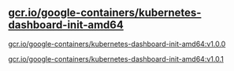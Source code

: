 
[gcr.io/google-containers/kubernetes-dashboard-init-amd64](https://hub.docker.com/r/anjia0532/google-containers.kubernetes-dashboard-init-amd64/tags/)
-----


[gcr.io/google-containers/kubernetes-dashboard-init-amd64:v1.0.0](https://hub.docker.com/r/anjia0532/google-containers.kubernetes-dashboard-init-amd64/tags/)


[gcr.io/google-containers/kubernetes-dashboard-init-amd64:v1.0.1](https://hub.docker.com/r/anjia0532/google-containers.kubernetes-dashboard-init-amd64/tags/)


